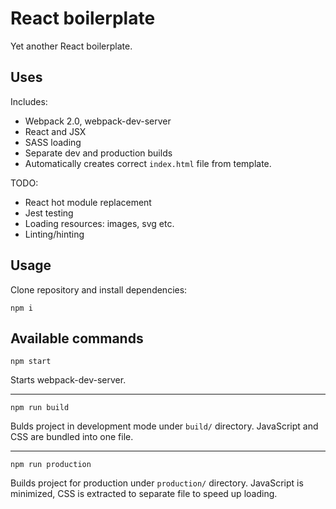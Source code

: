 # React boilerplate
Yet another React boilerplate.

## Uses
Includes:
 * Webpack 2.0, webpack-dev-server
 * React and JSX
 * SASS loading
 * Separate dev and production builds
 * Automatically creates correct `index.html` file from template.

TODO: 
 * React hot module replacement
 * Jest testing
 * Loading resources: images, svg etc.
 * Linting/hinting
 
## Usage
Clone repository and install dependencies:
```
npm i
```

## Available commands
```
npm start
```
Starts webpack-dev-server.
___
```
npm run build
```
Bulds project in development mode under `build/` directory. JavaScript and CSS are bundled into one file.
___
```
npm run production
```
Builds project for production under `production/` directory. JavaScript is minimized, CSS is extracted to separate file to speed up loading.

